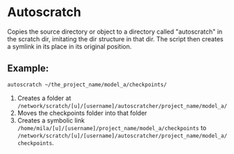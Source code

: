 
# Autoscratch
Copies the source directory or object to a directory called "autoscratch"
in the scratch dir, imitating the dir structure in that dir.
The script then creates a symlink in its place in its original position.

## Example:
```bash  
autoscratch ~/the_project_name/model_a/checkpoints/
```
1. Creates a folder at `/network/scratch/[u]/[username]/autoscratcher/project_name/model_a/`
2. Moves the checkpoints folder into that folder
3. Creates a symbolic link `/home/mila/[u]/[username]/project_name/model_a/checkpoints` to `/network/scratch/[u]/[username]/autoscratcher/project_name/model_a/checkpoints`.


